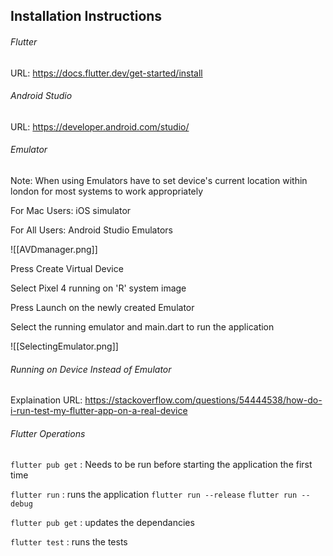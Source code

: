 ## Installation Instructions

###### Flutter
URL: https://docs.flutter.dev/get-started/install

###### Android Studio
URL: https://developer.android.com/studio/

###### Emulator
Note: When using Emulators have to set device's current location within london for most systems to work appropriately

For Mac Users: iOS simulator

For All Users: Android Studio Emulators

![[AVDmanager.png]]

Press Create Virtual Device

Select Pixel 4 running on 'R' system image

Press Launch on the newly created Emulator

Select the running emulator and main.dart to run the application

![[SelectingEmulator.png]]

###### Running on Device Instead of Emulator
Explaination URL: https://stackoverflow.com/questions/54444538/how-do-i-run-test-my-flutter-app-on-a-real-device


###### Flutter Operations
`flutter pub get` : Needs to be run before starting the application the first time 

`flutter run` : runs the application
`flutter run --release`
`flutter run --debug`

`flutter pub get` : updates the dependancies

`flutter test` : runs the tests

